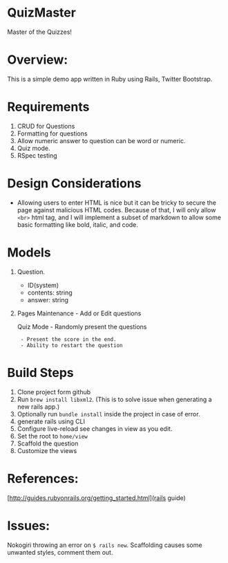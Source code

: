 # QuizMaster
Master of the Quizzes!


# Overview:
This is a simple demo app written in Ruby using Rails, Twitter Bootstrap.


# Requirements

1. CRUD for Questions
2. Formatting for questions
3. Allow numeric answer to question can be word or numeric.
4. Quiz mode.
5. RSpec testing


# Design Considerations

- Allowing users to enter HTML is nice but it can be tricky to secure the page against malicious HTML codes.  Because of that, I will only allow `<br>` html tag, and I will implement a subset of markdown to allow some basic formatting like bold, italic, and code.


# Models

1. Question.
    - ID(system)
    - contents: string
    - answer: string

2. Pages
    Maintenance - Add or Edit questions

    Quiz Mode - Randomly present the questions

        - Present the score in the end.
        - Ability to restart the question


# Build Steps

1. Clone project form github
2. Run `brew install libxml2`.  (This is to solve issue when generating a new rails app.)
3. Optionally run `bundle install` inside the project in case of error.
4. generate rails using CLI
5. Configure live-reload see changes in view as you edit.
6. Set the root to `home/view`
7. Scaffold the question
8. Customize the views



# References:
[http://guides.rubyonrails.org/getting_started.html](rails guide)


# Issues:
Nokogiri throwing an error on `$ rails new`.
Scaffolding causes some unwanted styles, comment them out.


